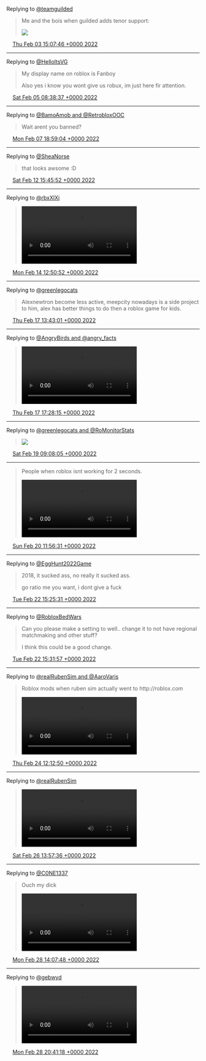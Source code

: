 Replying to [@teamguilded](https://twitter.com/teamguilded/status/1488905052831973376)

> Me and the bois when guilded adds tenor support: 
> 
> ![](../../media/1489254291810357248-FKrk20KVEAghHHF.jpg)

<img src="../../media/tweet.ico" width="12" /> [Thu Feb 03 15:07:46 +0000 2022](https://twitter.com/ABFanboy06/status/1489254291810357248)

----

Replying to [@HelloItsVG](https://twitter.com/HelloItsVG/status/1489765320806043655)

> My display name on roblox is Fanboy  
>   
> Also yes i know you wont give us robux, im just here fir attention\.

<img src="../../media/tweet.ico" width="12" /> [Sat Feb 05 08:38:37 +0000 2022](https://twitter.com/ABFanboy06/status/1489881132204277760)

----

Replying to [@BamoAmob and @RetrobloxOOC](https://twitter.com/BamoAmob/status/1490552400905527300)

> Wait arent you banned?

<img src="../../media/tweet.ico" width="12" /> [Mon Feb 07 18:59:04 +0000 2022](https://twitter.com/ABFanboy06/status/1490762049709916164)

----

Replying to [@SheaNorse](https://twitter.com/@SheaNorse/status/1492444589780725760)

> that looks awsome :D

<img src="../../media/tweet.ico" width="12" /> [Sat Feb 12 15:45:52 +0000 2022](https://twitter.com/ABFanboy06/status/1492525367311151110)

----

Replying to [@rbxXlXi](https://twitter.com/rbxXlXi/status/1492727083457556485)

> <video controls><source src="../../media/1493206103894773769-FLjvCBuXMAEFSGo.mp4">Your browser does not support the video tag.</video>

<img src="../../media/tweet.ico" width="12" /> [Mon Feb 14 12:50:52 +0000 2022](https://twitter.com/ABFanboy06/status/1493206103894773769)

----

Replying to [@greenlegocats](https://twitter.com/greenlegocats/status/1494217153775476739)

> Alexnewtron become less active, meepcity nowadays is a side project to him, alex has better things to do then a roblox game for kids\.

<img src="../../media/tweet.ico" width="12" /> [Thu Feb 17 13:43:01 +0000 2022](https://twitter.com/ABFanboy06/status/1494306391019900931)

----

Replying to [@AngryBirds and @angry\_facts](https://twitter.com/AngryBirds/status/1494221024551964674)

> <video controls><source src="../../media/1494363074664538114-rvbVbP9PdOV7o7nR.mp4">Your browser does not support the video tag.</video>

<img src="../../media/tweet.ico" width="12" /> [Thu Feb 17 17:28:15 +0000 2022](https://twitter.com/ABFanboy06/status/1494363074664538114)

----

Replying to [@greenlegocats and @RoMonitorStats](https://twitter.com/greenlegocats/status/1494939591798714370)

> ![](../../media/1494961979705933826-FL8r_OLXoAUNAdQ.png)

<img src="../../media/tweet.ico" width="12" /> [Sat Feb 19 09:08:05 +0000 2022](https://twitter.com/ABFanboy06/status/1494961979705933826)

----

> People when roblox isnt working for 2 seconds\. 
> 
> <video controls><source src="../../media/1495366752435412999-TUmzz4bG8VOZ5I-S.mp4">Your browser does not support the video tag.</video>

<img src="../../media/tweet.ico" width="12" /> [Sun Feb 20 11:56:31 +0000 2022](https://twitter.com/ABFanboy06/status/1495366752435412999)

----

Replying to [@EggHunt2022Game](https://twitter.com/InnovativeGamez/status/1495863337036521476)

> 2018, it sucked ass, no really it sucked ass\.  
>   
> go ratio me you want, i dont give a fuck

<img src="../../media/tweet.ico" width="12" /> [Tue Feb 22 15:25:31 +0000 2022](https://twitter.com/ABFanboy06/status/1496144128169685000)

----

Replying to [@RobloxBedWars](https://twitter.com/RobloxBedWars/status/1495931472938962944)

> Can you please make a setting to well\.\. change it to not have regional matchmaking and other stuff?  
>   
> I think this could be a good change\.

<img src="../../media/tweet.ico" width="12" /> [Tue Feb 22 15:31:57 +0000 2022](https://twitter.com/ABFanboy06/status/1496145745153568783)

----

Replying to [@realRubenSim and @AaroVaris](https://twitter.com/realRubenSim/status/1496754198041358336)

> Roblox mods when ruben sim actually went to http://roblox\.com 
> 
> <video controls><source src="../../media/1496820411224502272-vwwSqjm72X3U0zNA.mp4">Your browser does not support the video tag.</video>

<img src="../../media/tweet.ico" width="12" /> [Thu Feb 24 12:12:50 +0000 2022](https://twitter.com/ABFanboy06/status/1496820411224502272)

----

Replying to [@realRubenSim](https://twitter.com/realRubenSim/status/1497384746355097602)

> <video controls><source src="../../media/1497571552396730372-FMhxYmgXMAIutZC.mp4">Your browser does not support the video tag.</video>

<img src="../../media/tweet.ico" width="12" /> [Sat Feb 26 13:57:36 +0000 2022](https://twitter.com/ABFanboy06/status/1497571552396730372)

----

Replying to [@C0NE1337](https://twitter.com/@C0NE1337/status/1497982898271657987)

> Ouch my dick 
> 
> <video controls><source src="../../media/1498298894308057096-QRKuDBSHrTSDSbQ0.mp4">Your browser does not support the video tag.</video>

<img src="../../media/tweet.ico" width="12" /> [Mon Feb 28 14:07:48 +0000 2022](https://twitter.com/ABFanboy06/status/1498298894308057096)

----

Replying to [@gebwyd](https://twitter.com/OBV1JHF9N6X70SJ/status/1498335706325917701)

> <video controls><source src="../../media/1498397921695436812-FMtg84WXIAY76se.mp4">Your browser does not support the video tag.</video>

<img src="../../media/tweet.ico" width="12" /> [Mon Feb 28 20:41:18 +0000 2022](https://twitter.com/ABFanboy06/status/1498397921695436812)